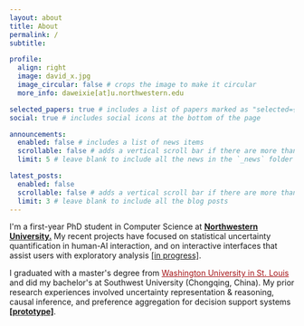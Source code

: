 ```yaml
---
layout: about
title: About
permalink: /
subtitle: 

profile:
  align: right
  image: david_x.jpg
  image_circular: false # crops the image to make it circular
  more_info: daweixie[at]u.northwestern.edu

selected_papers: true # includes a list of papers marked as "selected={true}"
social: true # includes social icons at the bottom of the page

announcements:
  enabled: false # includes a list of news items
  scrollable: false # adds a vertical scroll bar if there are more than 3 news items
  limit: 5 # leave blank to include all the news in the `_news` folder

latest_posts:
  enabled: false
  scrollable: false # adds a vertical scroll bar if there are more than 3 new posts items
  limit: 3 # leave blank to include all the blog posts
---
```


I'm a first-year PhD student in Computer Science at **[Northwestern University.](https://www.northwestern.edu/)** My recent projects have focused on statistical uncertainty quantification in human-AI interaction, and on interactive interfaces that assist users with exploratory analysis [\[in progress\]](https://dawei-x.github.io/rashomon/).

I graduated with a master's degree from <a href="https://wustl.edu/" style="color: #a51417;">Washington University in St. Louis</a> and did my bachelor's at Southwest University (Chongqing, China). My prior research experiences involved uncertainty representation & reasoning, causal inference, and preference aggregation for decision support systems **[\[prototype\]](https://dawei-x.github.io/ifv-prototype)**.